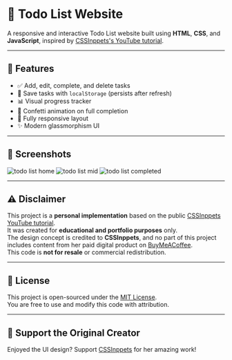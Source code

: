 # 📝 Todo List Website

A responsive and interactive Todo List website built using **HTML**, **CSS**, and **JavaScript**, inspired by [CSSInppets's YouTube tutorial](https://www.youtube.com/watch?v=gRkaen6MeQc).

---

## 🎯 Features

- ✅ Add, edit, complete, and delete tasks
- 💾 Save tasks with `localStorage` (persists after refresh)
- 📊 Visual progress tracker
- 🎉 Confetti animation on full completion
- 📱 Fully responsive layout
- ✨ Modern glassmorphism UI

---

## 📸 Screenshots

![todo list home](https://github.com/user-attachments/assets/7fff8770-15c9-4939-8407-80dbc023694e)
![todo list mid](https://github.com/user-attachments/assets/5ba85350-fea5-4515-910d-452b5ef7e901)
![todo list completed](https://github.com/user-attachments/assets/1a0159c3-1e50-4aaf-8086-d21db563c90b)

---

## ⚠️ Disclaimer

This project is a **personal implementation** based on the public [CSSInppets YouTube tutorial](https://www.youtube.com/watch?v=gRkaen6MeQc).  
It was created for **educational and portfolio purposes** only.  
The design concept is credited to **CSSInppets**, and no part of this project includes content from her paid digital product on [BuyMeACoffee](https://buymeacoffee.com/cssnippets/e/353890).  
This code is **not for resale** or commercial redistribution.

---

## 📜 License

This project is open-sourced under the [MIT License](LICENSE).  
You are free to use and modify this code with attribution.

---

## 💖 Support the Original Creator

Enjoyed the UI design? Support [CSSInppets](https://buymeacoffee.com/cssnippets/e/353890) for her amazing work!
